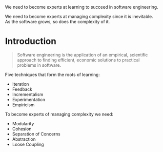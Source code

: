 We need to become experts at learning to succeed in software engineering.

We need to become experts at managing complexity since it is inevitable. As the software grows, so does the complexity of it.

# Introduction

> Software engineering is the application of an empirical, scientific approach to finding efficient, economic solutions to practical problems in software.

Five techniques that form the roots of learning:

- Iteration
- Feedback
- Incrementalism
- Experimentation
- Empiricism

To become experts of managing complexity we need:

- Modularity
- Cohesion
- Separation of Concerns
- Abstraction
- Loose Coupling
